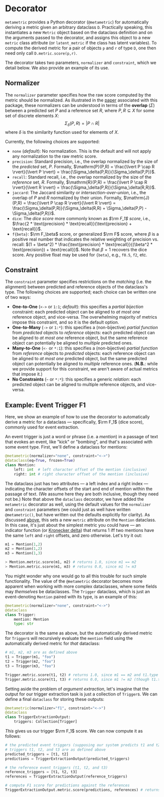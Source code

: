 # Decorator

`metametric` provides a Python decorator (`@metametric`) for automatically deriving a metric given an arbitrary dataclass `D`. Practically speaking, this instantiates a new `Metric` object based on the dataclass definition and on the arguments passed to the decorator, and assigns this object to a new `metric` class attribute (or `latent_metric` if the class has latent variables). To compute the derived metric for a pair of objects `p` and `r` of type `D`, one then need only call `D.metric.score(p,r)`.

The decorator takes two parameters, `normalizer` and `constraint`, which we detail below. We also provide an example of its use.

## Normalizer
The `normalizer` parameter specifies how the raw score computed by the metric should be normalized. As illustrated in the [paper](link) associated with this package, these normalizers can be understood in terms of the **overlap** ($\Sigma$) between a predicted set $P$ and a reference set $R$, where $P, R \subseteq X$ for some set of discrete elements $X$:
$$\Sigma_\delta(P,R) = \lvert P \cap R \rvert$$
where $\delta$ is the similarity function used for elements of $X$.

Currently, the following choices are supported:
- `none` (*default*): No normalization. This is the default and will not apply any normalization to the raw metric score.
- `precision`: Standard precision, i.e., the overlap normalized by the size of the *predicted* set, $P$. Formally, $\mathrm{P}(P,R) = \frac{\lvert P \cap R \rvert}{\lvert P \rvert} = \frac{\Sigma_\delta(P,R)}{\Sigma_\delta(P,P)}$.
- `recall`: Standard recall, i.e., the overlap normalized by the size of the *reference* set, $R$. Formally, $\mathrm{R}(P,R) = \frac{\lvert P \cap R \rvert}{\lvert R \rvert} = \frac{\Sigma_\delta(P,R)}{\Sigma_\delta(R,R)}$.
- `jaccard`: The Jaccard similarity or *intersection-over-union*, i.e., the overlap of $P$ and $R$ normalized by their union. Formally, $\mathrm{J}(P,R) = \frac{\lvert P \cap R \rvert}{\lvert R \rvert} = \frac{\Sigma_\delta(P,R)}{\Sigma_\delta(R,R) + \Sigma_\delta(P,P) - \Sigma_\delta(P,R)}$.
- `dice`: The *dice score* more commonly known as *$\rm F_1$ score*, i.e., $\frac{2 * \text{precision} * \text{recall}}{\text{precision} + \text{recall}}$.
- `f{beta}`: $\rm F_\beta$ score, or generalized $\rm F$ score, where $\beta$ is a positive real number that indicates the relative weighting of precision vs. recall: $(1 + \beta^2) * \frac{\text{precision} * \text{recall}}{(\beta^2 * \text{precision}) + \text{recall}}$. Note that $\beta = 1$ recovers the dice score. Any positive float may be used for `{beta}`, e.g., `f0.5`, `f2`, etc.

## Constraint
The `constraint` parameter specifies restrictions on the *matching* (i.e. the alignment) between predicted and reference objects of the dataclass's type. The following choices are supported; each choice can be written one of two ways:
- **One-to-One** (`<->` or `1:1`; *default*): this specifies a *partial bijection* constraint: each predicted object can be aligned to *at most one* reference object, and vice-versa. The overwhelming majority of metrics impose this constraint, and so it is the default option.
- **One-to-Many** (`->` or `1:*`): this specifies a (non-bijective) *partial function* from *predicted* objects to *reference* objects: each predicted object can be aligned to *at most one* reference object, but the same reference object can potentially be aligned to *multiple* predicted ones.
- **Many-to-One** (`<-` or `*:1`): this specifies a (non-bijective) *partial function* from *reference* objects to *predicted* objects: each reference object can be aligned to *at most one* predicted object, but the same predicted object can potentially be aligned to *multiple* reference ones. (**N.B.**: while we provide support for this constraint, we aren't aware of actual metrics that impose it.)
- **No Constraints** (`~` or `*:*`): this specifies a generic *relation*: each predicted object can be aligned to multiple reference objects, and vice-versa.

## Example: Event Trigger F1

Here, we show an example of how to use the decorator to automatically derive a metric for a dataclass &mdash; specifically, $\rm F_1$ (dice score), commonly used for event extraction.

An event trigger is just a word or phrase (i.e. a *mention*) in a passage of text that evokes an event, like "kick" or "bombing", and that's associated with some event type. First, we'll define a dataclass for mentions:

```python
@metametric(normalizer="none", constraint="<->")
@dataclass(eq=True, frozen=True)
class Mention:
	left: int  # left character offset of the mention (inclusive)
	right: int # right character offset of the mention (inclusive)
```

The dataclass just has two attributes &mdash; a left index and a right index &mdash; indicating the character offsets of the start and end of mention within the passage of text. (We assume here they are both inclusive, though they need not be.) Note that above the `dataclass` decorator, we have added the `metametric` decorator as well, using the default values for the `normalizer` and `constraint` parameters (we could just as well have written `@metametric()`, but have written out the defaults explicitly for clarity). As discussed [above](#decorator), this sets a new `metric` attribute on the `Mention` dataclass. In this case, it's just about the simplest metric you could have &mdash; an indicator function (or [Kronecker delta](https://en.wikipedia.org/wiki/Kronecker_delta)) that returns 1 iff two mentions have the same `left` and `right` offsets, and zero otherwise. Let's try it out:

```python
m1 = Mention(1,2)
m2 = Mention(1,2)
m3 = Mention(1,3)

> Mention.metric.score(m1, m2) # returns 1.0, since m1 == m2
> Mention.metric.score(m1, m3) # returns 0.0, since m1 != m3
```
You might wonder why one would go to all this trouble for such simple functionality. The value of the `@metametric` decorator becomes more apparent when working with more complex dataclasses, where some fields may *themselves* be dataclasses. The `Trigger` dataclass, which is just an event-denoting `Mention` paired with its type, is an example of this:

```python
@metametric(normalizer="none", constraint="<->")
@dataclass
class Trigger:
	mention: Mention
	type: str
```
The decorator is the same as above, but the automatically derived metric for `Trigger`s will recursively evaluate the `mention` field using the automatically derived metric for *that* dataclass:
```python
# m1, m2, m3 are as defined above
t1 = Trigger(m1, "foo")
t2 = Trigger(m2, "foo")
t3 = Trigger(m3, "foo")

Trigger.metric.score(t1, t2) # returns 1.0, since m1 == m2 and t1.type == t2.type
Trigger.metric.score(t1, t3) # returns 0.0, since m1 != m2 (though t1.type == t2.type)
```
Setting aside the problem of *argument extraction*, let's imagine that the output for our trigger extraction task is just a collection of `Trigger`s. We can define a final `dataclass` for storing these outputs:
```python
@metametric(normalizer="f1", constraint="<->")
@dataclass
class TriggerExtractionOutput:
	triggers: Collection[Trigger]
```
*This* gives us our trigger $\rm F_1$ score. We can now compute it as follows:
```python
# the predicted event triggers (supposing our system predicts t1 and t2 only)
# triggers t1, t2, and t3 are as defined above
predicted_triggers = [t1, t2]
predictions = TriggerExtractionOutput(predicted_triggers)

# the reference event triggers (t1, t2, and t3)
reference_triggers = [t1, t2, t3]
references = TriggerExtractionOutput(reference_triggers)

# compute F1 score for predictions against the references
TriggerExtractionOutput.metric.score(predictions, references) # returns 0.8
```
